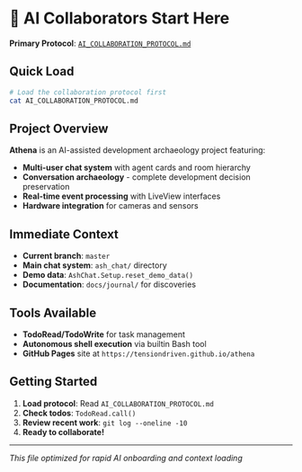 # 🤖 AI Collaborators Start Here

**Primary Protocol**: [`AI_COLLABORATION_PROTOCOL.md`](AI_COLLABORATION_PROTOCOL.md)

## Quick Load

```bash
# Load the collaboration protocol first
cat AI_COLLABORATION_PROTOCOL.md
```

## Project Overview

**Athena** is an AI-assisted development archaeology project featuring:

- **Multi-user chat system** with agent cards and room hierarchy
- **Conversation archaeology** - complete development decision preservation  
- **Real-time event processing** with LiveView interfaces
- **Hardware integration** for cameras and sensors

## Immediate Context

- **Current branch**: `master`
- **Main chat system**: `ash_chat/` directory
- **Demo data**: `AshChat.Setup.reset_demo_data()`
- **Documentation**: `docs/journal/` for discoveries

## Tools Available

- **TodoRead/TodoWrite** for task management
- **Autonomous shell execution** via builtin Bash tool
- **GitHub Pages** site at `https://tensiondriven.github.io/athena`

## Getting Started

1. **Load protocol**: Read `AI_COLLABORATION_PROTOCOL.md`
2. **Check todos**: `TodoRead.call()`
3. **Review recent work**: `git log --oneline -10`
4. **Ready to collaborate!**

---

*This file optimized for rapid AI onboarding and context loading*